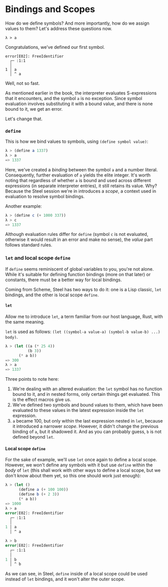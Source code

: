 # Bindings and Scopes

How do we define symbols? And more importantly, how do we assign values to them? Let's address these
questions now.

```
λ > a
```

Congratulations, we've defined our first symbol.

```
error[E02]: FreeIdentifier
  ┌─ :1:1
  │
1 │ a
  │ ^ a
```

Well, not so fast.

As mentioned earlier in the book, the interpreter evaluates S-expressions that it encounters, and
the symbol `a` is no exception. Since symbol evaluation involves substituting it with a bound value,
and there is none bound to it, we get an error.

Let's change that.

### `define`

This is how we bind values to symbols, using `(define symbol value)`:

```scheme
λ > (define a 1337)
λ > a
=> 1337
```

Here, we've created a _binding_ between the symbol `a` and a number literal. Consequently, further
evaluation of `a` yields the elite integer. It's worth noting that regardless of whether `a` is
bound and used across different expressions (in separate interpreter entries), it still retains its
value. Why? Because the Steel session we're in introduces a _scope_, a context used in evaluation to
resolve symbol bindings.

Another example:

```scheme
λ > (define c (+ 1000 337))
λ > c
=> 1337
```

Although evaluation rules differ for `define` (symbol `c` is not evaluated, otherwise it would
result in an error and make no sense), the _value_ part follows standard rules.

### `let` and local scope `define`

If `define` seems reminiscent of global variables to you, you're not alone. While it's suitable for
defining function bindings (more on that later) or constants, there must be a better way for local
bindings.

Coming from Scheme, Steel has two ways to do it: one is a Lisp classic, `let` bindings, and the
other is local scope `define`.

#### `let`

Allow me to introduce `let`, a term familiar from our host language, Rust, with the same meaning.

`let` is used as follows: `(let ((symbol-a value-a) (symbol-b value-b) ...) body)`.

```scheme
λ > (let ((a (* 25 4))
          (b 3))
      (* a b))
=> 300
λ > a
=> 1337
```

Three points to note here:
1. We're dealing with an altered evaluation: the `let` symbol has no function bound to it, and in
nested forms, only certain things get evaluated. This is the effect macros give us.
2. We've defined two symbols and bound values to them, which have been evaluated to these values in
the latest expression inside the `let` expression.
3. `a` became 100, but only within the last expression nested in `let`, because it introduced a
narrower _scope_. However, it didn't change the previous binding of `a`, but it shadowed it. And as
you can probably guess, `b` is not defined beyond `let`.

#### Local scope `define`

For the sake of example, we'll use `let` once again to define a local scope. However, we won't
define any symbols with it but use `define` within the _body_ of `let` (this shall work with
other ways to define a local scope, but we don't know about them yet, so this one should work just
enough):

```scheme
λ > (let ()
      (define a (+ 100 100))
      (define b (+ 2 3))
      (* a b))
=> 1000
λ > a
error[E02]: FreeIdentifier
  ┌─ :1:1
  │
1 │ a
  │ ^ a

λ > b
error[E02]: FreeIdentifier
  ┌─ :1:1
  │
1 │ b
  │ ^ b
```

As we can see, in Steel, `define` inside of a local scope could be used instead of `let` bindings,
and it won't alter the outer scope.

